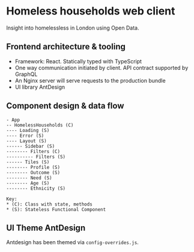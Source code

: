 # Homeless households web client
Insight into homelessless in London using Open Data.

## Frontend architecture & tooling

* Framework: React. Statically typed with TypeScript
* One way communication initiated by client. API contract supported by GraphQL
* An Nginx server will serve requests to the production bundle
* UI library AntDesign

## Component design & data flow

```
- App
-- HomelessHouseholds (C)
---- Loading (S)
---- Error (S)
---- Layout (S)
------ Sidebar (S)
-------- Filters (C)
---------- Filters (S)
------ Tiles (S)
-------- Profile (S)
-------- Outcome (S)
-------- Need (S)
-------- Age (S)
-------- Ethnicity (S)

Key:
* (C): Class with state, methods
* (S): Stateless Functional Component
```

## UI Theme AntDesign

Antdesign has been themed via `config-overrides.js`.
